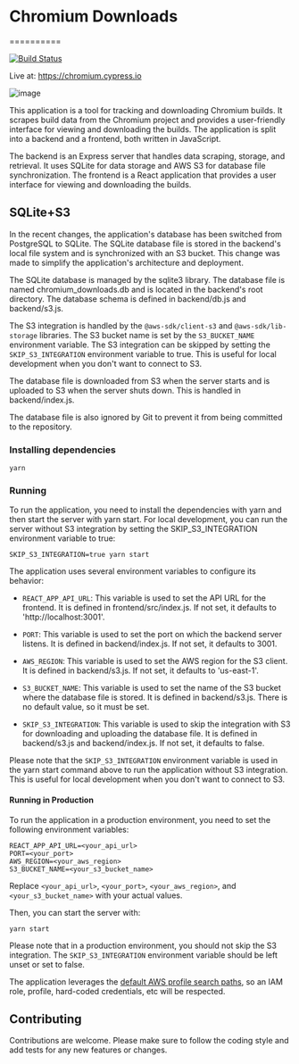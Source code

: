 # Chromium Downloads
==========

[![Build Status](https://travis-ci.org/flotwig/chromium-downloads.svg?branch=master)](https://travis-ci.org/flotwig/chromium-downloads)

Live at: https://chromium.cypress.io

![image](https://user-images.githubusercontent.com/1151760/52878049-c29d0000-3129-11e9-8c71-e9497fc7a253.png)

This application is a tool for tracking and downloading Chromium builds. It scrapes build data from the Chromium project and provides a user-friendly interface for viewing and downloading the builds. The application is split into a backend and a frontend, both written in JavaScript.

The backend is an Express server that handles data scraping, storage, and retrieval. It uses SQLite for data storage and AWS S3 for database file synchronization. The frontend is a React application that provides a user interface for viewing and downloading the builds.

## SQLite+S3

In the recent changes, the application's database has been switched from PostgreSQL to SQLite. The SQLite database file is stored in the backend's local file system and is synchronized with an S3 bucket. This change was made to simplify the application's architecture and deployment.

The SQLite database is managed by the sqlite3 library. The database file is named chromium_downloads.db and is located in the backend's root directory. The database schema is defined in backend/db.js and backend/s3.js.

The S3 integration is handled by the `@aws-sdk/client-s3` and `@aws-sdk/lib-storage` libraries. The S3 bucket name is set by the `S3_BUCKET_NAME` environment variable. The S3 integration can be skipped by setting the `SKIP_S3_INTEGRATION` environment variable to true. This is useful for local development when you don't want to connect to S3.

The database file is downloaded from S3 when the server starts and is uploaded to S3 when the server shuts down. This is handled in backend/index.js.

The database file is also ignored by Git to prevent it from being committed to the repository.

### Installing dependencies

```
yarn
```

### Running


To run the application, you need to install the dependencies with yarn and then start the server with yarn start. For local development, you can run the server without S3 integration by setting the SKIP_S3_INTEGRATION environment variable to true:

```shell
SKIP_S3_INTEGRATION=true yarn start
```

The application uses several environment variables to configure its behavior:

- `REACT_APP_API_URL`: This variable is used to set the API URL for the frontend. It is defined in frontend/src/index.js. If not set, it defaults to 'http://localhost:3001'.

- `PORT`: This variable is used to set the port on which the backend server listens. It is defined in backend/index.js. If not set, it defaults to 3001.

- `AWS_REGION`: This variable is used to set the AWS region for the S3 client. It is defined in backend/s3.js. If not set, it defaults to 'us-east-1'.

- `S3_BUCKET_NAME`: This variable is used to set the name of the S3 bucket where the database file is stored. It is defined in backend/s3.js. There is no default value, so it must be set.

- `SKIP_S3_INTEGRATION`: This variable is used to skip the integration with S3 for downloading and uploading the database file. It is defined in backend/s3.js and backend/index.js. If not set, it defaults to false.

Please note that the `SKIP_S3_INTEGRATION` environment variable is used in the yarn start command above to run the application without S3 integration. This is useful for local development when you don't want to connect to S3.


#### Running in Production

To run the application in a production environment, you need to set the following environment variables:

```shell
REACT_APP_API_URL=<your_api_url>
PORT=<your_port>
AWS_REGION=<your_aws_region>
S3_BUCKET_NAME=<your_s3_bucket_name>
```

Replace `<your_api_url>`, `<your_port>`, `<your_aws_region>`, and `<your_s3_bucket_name>` with your actual values.

Then, you can start the server with:

```shell
yarn start
```

Please note that in a production environment, you should not skip the S3 integration. The `SKIP_S3_INTEGRATION` environment variable should be left unset or set to false.

The application leverages the [default AWS profile search paths](https://docs.aws.amazon.com/cli/latest/userguide/cli-chap-authentication.html#cli-chap-authentication-precedence), so an IAM role, profile, hard-coded credentials, etc will be respected.

## Contributing

Contributions are welcome. Please make sure to follow the coding style and add tests for any new features or changes.